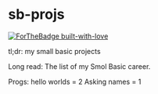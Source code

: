 # sb-projs

[![ForTheBadge built-with-love](http://ForTheBadge.com/images/badges/built-with-love.svg)](https://GitHub.com/ctrl-shift-make/)

tl;dr: my small basic projects

Long read:
The list of my Smol Basic career.


Progs:
hello worlds = 2
Asking names = 1
